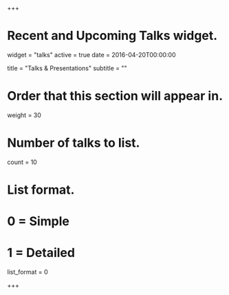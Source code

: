 +++
# Recent and Upcoming Talks widget.
widget = "talks"
active = true
date = 2016-04-20T00:00:00

title = "Talks & Presentations"
subtitle = ""

# Order that this section will appear in.
weight = 30

# Number of talks to list.
count = 10

# List format.
#   0 = Simple
#   1 = Detailed
list_format = 0

+++

